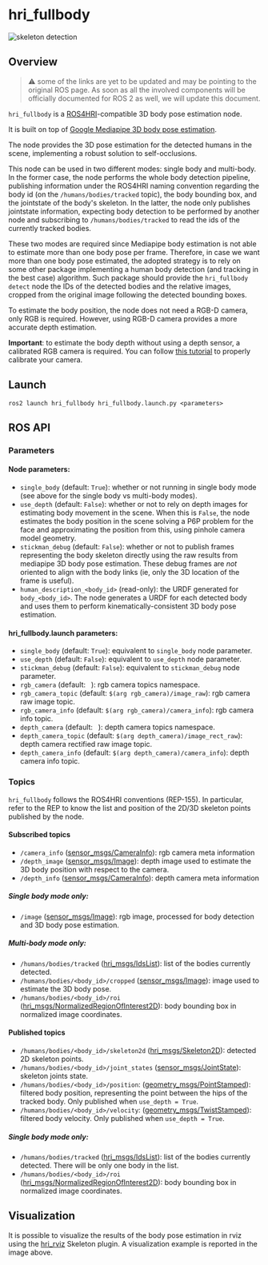 hri_fullbody
=======================

![skeleton detection](doc/skeleton_detection.png)

Overview
--------

> :warning: some of the links are yet to be updated and
> may be pointing to the original ROS page. As soon
> as all the involved components will be officially
> documented for ROS 2 as well, we will update
> this document.


`hri_fullbody` is a [ROS4HRI](https://wiki.ros.org/hri)-compatible
3D body pose estimation node.

It is built on top of [Google Mediapipe 3D body pose estimation](https://google.github.io/mediapipe/solutions/pose.html).

The node provides the 3D pose estimation for the detected humans 
in the scene, implementing a robust solution to self-occlusions.

This node can be used in two different modes: single body and multi-body.
In the former case, the node performs the whole body detection pipeline, 
publishing information under the ROS4HRI naming convention regarding
the body id (on the `/humans/bodies/tracked` topic), the body bounding box,
and the jointstate of the body's skeleton. In the latter, the node only 
publishes jointstate information, expecting body detection to be performed
by another node and subscribing to `/humans/bodies/tracked` to read the ids
of the currently tracked bodies.

These two modes are required since Mediapipe body estimation
is not able to estimate more than one body pose per frame. 
Therefore, in case we want more than one body pose estimated, 
the adopted strategy is to rely on some other package implementing a human
body detection (and tracking in the best case) algorithm.
Such package should provide the `hri_fullbody detect` node the IDs of the
detected bodies and the relative images, cropped from the original image
following the detected bounding boxes.

To estimate the body position, the node does not need a RGB-D camera,
only RGB is required. However, using RGB-D camera provides a more 
accurate depth estimation.

**Important**: to estimate the body depth without using a depth sensor, 
a calibrated RGB camera is required. 
You can follow [this tutorial](https://navigation.ros.org/tutorials/docs/camera_calibration.html)
to properly calibrate your camera.

Launch
------

`ros2 launch hri_fullbody hri_fullbody.launch.py <parameters>`

ROS API
-------

### Parameters

#### Node parameters:

- `single_body` (default: `True`): whether or not running in single
  body mode (see above for the single body vs multi-body modes). 
- `use_depth` (default: `False`): whether or not to rely on depth images 
  for estimating body movement in the scene. When this is `False`, the node
  estimates the body position in the scene solving a P6P problem for the
  face and approximating the position from this, using pinhole camera
  model geometry. 
- `stickman_debug` (default: `False`): whether or not to publish frames
  representing the body skeleton directly using the raw results from mediapipe
  3D body pose estimation. These debug frames are *not* oriented to align 
  with the body links (ie, only the 3D location of the frame is useful).
- `human_description_<body_id>` (read-only): the URDF generated for `body_<body_id>`.
  The node generates a URDF for each detected body and uses them to
  perform kinematically-consistent 3D body pose estimation.

#### hri_fullbody.launch parameters:

- `single_body` (default: `True`): equivalent to `single_body` node parameter.
- `use_depth` (default: `False`): equivalent to `use_depth` node parameter.
- `stickman_debug` (default: `False`): equivalent to `stickman_debug` node parameter.
- `rgb_camera` (default: ` `): rgb camera topics namespace.
- `rgb_camera_topic` (default: `$(arg rgb_camera)/image_raw`): rgb camera
  raw image topic. 
- `rgb_camera_info` (default: `$(arg rgb_camera)/camera_info`): rgb camera
  info topic.
- `depth_camera` (default: ` `): depth camera topics namespace. 
- `depth_camera_topic` (default: `$(arg depth_camera)/image_rect_raw`): depth 
  camera rectified raw image topic.
- `depth_camera_info` (default: `$(arg depth_camera)/camera_info`): depth 
  camera info topic.

### Topics

`hri_fullbody` follows the ROS4HRI conventions (REP-155). In particular, 
refer to the REP to know the list and position of the 2D/3D skeleton 
points published by the node.

#### Subscribed topics

- `/camera_info`
  ([sensor_msgs/CameraInfo](https://docs.ros2.org/latest/api/sensor_msgs/msg/CameraInfo.html)):
  rgb camera meta information
- `/depth_image`
  ([sensor_msgs/Image](https://docs.ros2.org/latest/api/sensor_msgs/msg/Image.html)):
  depth image used to estimate the 3D body position with respect to the camera.
- `/depth_info`
  ([sensor_msgs/CameraInfo](https://docs.ros2.org/latest/api/sensor_msgs/msg/CameraInfo.html)):
  depth camera meta information

##### Single body mode only:

- `/image`
  ([sensor_msgs/Image](https://docs.ros2.org/latest/api/sensor_msgs/msg/Image.html)):
  rgb image, processed for body detection and 3D body pose estimation.

##### Multi-body mode only:

- `/humans/bodies/tracked`
  ([hri_msgs/IdsList](http://docs.ros.org/en/api/hri_msgs/html/msg/IdsList.html)):
  list of the bodies currently detected.
- `/humans/bodies/<body_id>/cropped`
  ([sensor_msgs/Image](https://docs.ros2.org/latest/api/sensor_msgs/msg/Image.html)):
  image used to estimate the 3D body pose.
- `/humans/bodies/<body_id>/roi`
  ([hri_msgs/NormalizedRegionOfInterest2D](http://docs.ros.org/en/noetic/api/hri_msgs/html/msg/NormalizedRegionOfInterest2D.html)):
  body bounding box in normalized image coordinates.


#### Published topics

- `/humans/bodies/<body_id>/skeleton2d`
  ([hri_msgs/Skeleton2D](http://docs.ros.org/en/api/hri_msgs/html/msg/Skeleton2D.html)):
  detected 2D skeleton points.
- `/humans/bodies/<body_id>/joint_states`
  ([sensor_msgs/JointState](https://docs.ros2.org/latest/api/sensor_msgs/msg/JointState.html)):
  skeleton joints state.
- `/humans/bodies/<body_id>/position`:
  ([geometry_msgs/PointStamped](https://docs.ros2.org/latest/api/geometry_msgs/msg/PointStamped.html)):
  filtered body position, representing the point between the hips of the tracked body. Only published 
  when `use_depth = True`.
- `/humans/bodies/<body_id>/velocity`:
  ([geometry_msgs/TwistStamped](https://docs.ros2.org/latest/api/geometry_msgs/msg/TwistStamped.html)):
  filtered body velocity. Only published when `use_depth = True`.

##### Single body mode only:

- `/humans/bodies/tracked`
  ([hri_msgs/IdsList](http://docs.ros.org/en/api/hri_msgs/html/msg/IdsList.html)):
  list of the bodies currently detected. There will be only
  one body in the list.
- `/humans/bodies/<body_id>/roi`
  ([hri_msgs/NormalizedRegionOfInterest2D](http://docs.ros.org/en/noetic/api/hri_msgs/html/msg/NormalizedRegionOfInterest2D.html)):
  body bounding box in normalized image coordinates.

Visualization
-------------

It is possible to visualize the results of the body pose estimation 
in rviz using the [hri_rviz](https://github.com/ros4hri/hri_rviz) 
Skeleton plugin. A visualization example is reported in the image above. 









